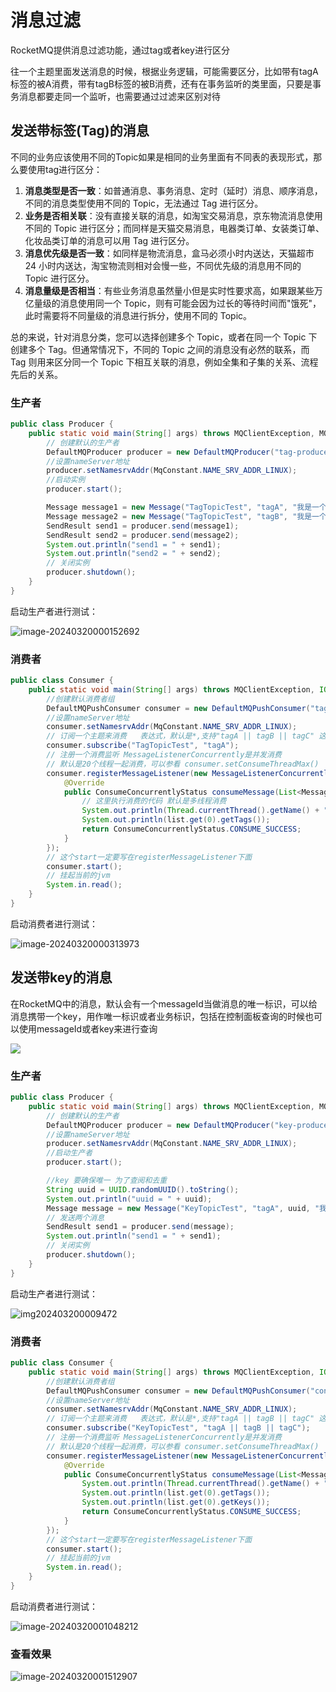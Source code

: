 # 消息过滤

RocketMQ提供消息过滤功能，通过tag或者key进行区分

往一个主题里面发送消息的时候，根据业务逻辑，可能需要区分，比如带有tagA标签的被A消费，带有tagB标签的被B消费，还有在事务监听的类里面，只要是事务消息都要走同一个监听，也需要通过过滤来区别对待

## 发送带标签(Tag)的消息

不同的业务应该使用不同的Topic如果是相同的业务里面有不同表的表现形式，那么要使用tag进行区分：

1. **消息类型是否一致**：如普通消息、事务消息、定时（延时）消息、顺序消息，不同的消息类型使用不同的 Topic，无法通过 Tag 进行区分。
2. **业务是否相关联**：没有直接关联的消息，如淘宝交易消息，京东物流消息使用不同的 Topic 进行区分；而同样是天猫交易消息，电器类订单、女装类订单、化妆品类订单的消息可以用 Tag 进行区分。
3. **消息优先级是否一致**：如同样是物流消息，盒马必须小时内送达，天猫超市 24 小时内送达，淘宝物流则相对会慢一些，不同优先级的消息用不同的 Topic 进行区分。
4. **消息量级是否相当**：有些业务消息虽然量小但是实时性要求高，如果跟某些万亿量级的消息使用同一个 Topic，则有可能会因为过长的等待时间而"饿死"，此时需要将不同量级的消息进行拆分，使用不同的 Topic。

总的来说，针对消息分类，您可以选择创建多个 Topic，或者在同一个 Topic 下创建多个 Tag。但通常情况下，不同的 Topic 之间的消息没有必然的联系，而 Tag 则用来区分同一个 Topic 下相互关联的消息，例如全集和子集的关系、流程先后的关系。

### 生产者

```java
public class Producer {
    public static void main(String[] args) throws MQClientException, MQBrokerException, RemotingException, InterruptedException {
        // 创建默认的生产者
        DefaultMQProducer producer = new DefaultMQProducer("tag-producer-group");
        //设置nameServer地址
        producer.setNamesrvAddr(MqConstant.NAME_SRV_ADDR_LINUX);
        //启动实例
        producer.start();

        Message message1 = new Message("TagTopicTest", "tagA", "我是一个带标记的消息A".getBytes());
        Message message2 = new Message("TagTopicTest", "tagB", "我是一个带标记的消息B".getBytes());
        SendResult send1 = producer.send(message1);
        SendResult send2 = producer.send(message2);
        System.out.println("send1 = " + send1);
        System.out.println("send2 = " + send2);
        // 关闭实例
        producer.shutdown();
    }
}
```

启动生产者进行测试：

![image-20240320000152692](https://fastly.jsdelivr.net/gh/LetengZzz/img@main/java/mq/202412101551869.png)

### 消费者

```java
public class Consumer {
    public static void main(String[] args) throws MQClientException, IOException {
        //创建默认消费者组
        DefaultMQPushConsumer consumer = new DefaultMQPushConsumer("tag-consumer-group-b");
        //设置nameServer地址
        consumer.setNamesrvAddr(MqConstant.NAME_SRV_ADDR_LINUX);
        // 订阅一个主题来消费   表达式，默认是*,支持"tagA || tagB || tagC" 这样或者的写法 只要是符合任何一个标签都可以消费
        consumer.subscribe("TagTopicTest", "tagA");
        // 注册一个消费监听 MessageListenerConcurrently是并发消费
        // 默认是20个线程一起消费，可以参看 consumer.setConsumeThreadMax()
        consumer.registerMessageListener(new MessageListenerConcurrently() {
            @Override
            public ConsumeConcurrentlyStatus consumeMessage(List<MessageExt> list, ConsumeConcurrentlyContext consumeConcurrentlyContext) {
                // 这里执行消费的代码 默认是多线程消费
                System.out.println(Thread.currentThread().getName() + "----" + new String(list.get(0).getBody()));
                System.out.println(list.get(0).getTags());
                return ConsumeConcurrentlyStatus.CONSUME_SUCCESS;
            }
        });
        // 这个start一定要写在registerMessageListener下面
        consumer.start();
        // 挂起当前的jvm
        System.in.read();
    }
}
```

启动消费者进行测试：

![image-20240320000313973](https://fastly.jsdelivr.net/gh/LetengZzz/img@main/java/mq/202412101551066.png)

## 发送带key的消息

在RocketMQ中的消息，默认会有一个messageId当做消息的唯一标识，可以给消息携带一个key，用作唯一标识或者业务标识，包括在控制面板查询的时候也可以使用messageId或者key来进行查询

![](https://fastly.jsdelivr.net/gh/LetengZzz/img@main/java/mq/202412101551601.png)

### 生产者

```java
public class Producer {
    public static void main(String[] args) throws MQClientException, MQBrokerException, RemotingException, InterruptedException {
        // 创建默认的生产者
        DefaultMQProducer producer = new DefaultMQProducer("key-producer-group");
        //设置nameServer地址
        producer.setNamesrvAddr(MqConstant.NAME_SRV_ADDR_LINUX);
        //启动生产者
        producer.start();

        //key 要确保唯一 为了查阅和去重
        String uuid = UUID.randomUUID().toString();
        System.out.println("uuid = " + uuid);
        Message message = new Message("KeyTopicTest", "tagA", uuid, "我是一个带标记和key的消息A".getBytes());
        // 发送两个消息
        SendResult send1 = producer.send(message);
        System.out.println("send1 = " + send1);
        // 关闭实例
        producer.shutdown();
    }
}
```

启动生产者进行测试：

![img202403200009472](https://fastly.jsdelivr.net/gh/LetengZzz/img@main/java/mq/202412101551976.png)

### 消费者

```java
public class Consumer {
    public static void main(String[] args) throws MQClientException, IOException {
        //创建默认消费者组
        DefaultMQPushConsumer consumer = new DefaultMQPushConsumer("consumer_group");
        //设置nameServer地址
        consumer.setNamesrvAddr(MqConstant.NAME_SRV_ADDR_LINUX);
        // 订阅一个主题来消费   表达式，默认是*,支持"tagA || tagB || tagC" 这样或者的写法 只要是符合任何一个标签都可以消费
        consumer.subscribe("KeyTopicTest", "tagA || tagB || tagC");
        // 注册一个消费监听 MessageListenerConcurrently是并发消费
        // 默认是20个线程一起消费，可以参看 consumer.setConsumeThreadMax()
        consumer.registerMessageListener(new MessageListenerConcurrently() {
            @Override
            public ConsumeConcurrentlyStatus consumeMessage(List<MessageExt> list, ConsumeConcurrentlyContext consumeConcurrentlyContext) {
                System.out.println(Thread.currentThread().getName() + "----" + new String(list.get(0).getBody()));
                System.out.println(list.get(0).getTags());
                System.out.println(list.get(0).getKeys());
                return ConsumeConcurrentlyStatus.CONSUME_SUCCESS;
            }
        });
        // 这个start一定要写在registerMessageListener下面
        consumer.start();
        // 挂起当前的jvm
        System.in.read();
    }
}
```

启动消费者进行测试：

![image-20240320001048212](https://fastly.jsdelivr.net/gh/LetengZzz/img@main/java/mq/202412101552843.png)

### 查看效果

![image-20240320001512907](https://fastly.jsdelivr.net/gh/LetengZzz/img@main/java/mq/202412101552955.png)
